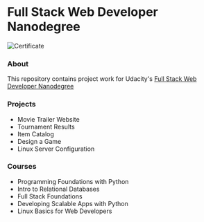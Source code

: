 # Full Stack Web Developer Nanodegree

![Certificate]()

### About
This repository contains project work for Udacity's [Full Stack Web Developer Nanodegree](https://www.udacity.com/course/nd004)

### Projects
- Movie Trailer Website
- Tournament Results
- Item Catalog
- Design a Game
- Linux Server Configuration

### Courses
- Programming Foundations with Python
- Intro to Relational Databases
- Full Stack Foundations
- Developing Scalable Apps with Python
- Linux Basics for Web Developers
